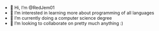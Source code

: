 - 👋 Hi, I’m @RedJem01
- 👀 I’m interested in learning more about programming of all languages
- 🌱 I’m currently doing a computer science degree
- 💞️ I’m looking to collaborate on pretty much anything :)



